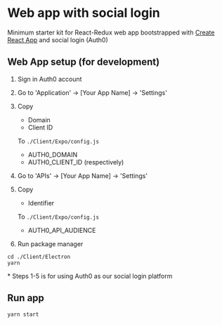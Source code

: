 # Web app with social login

Minimum starter kit for React-Redux web app bootstrapped with [Create React App](https://github.com/facebookincubator/create-react-app) and social login (Auth0)


## Web App setup (for development)


1. Sign in Auth0 account
2. Go to 'Application' -> [Your App Name] -> 'Settings'
3. Copy
    - Domain
    - Client ID

    To `./Client/Expo/config.js`

    - AUTH0_DOMAIN
    - AUTH0_CLIENT_ID
    (respectively)

4. Go to 'APIs' -> [Your App Name] -> 'Settings'
5. Copy
    - Identifier

    To `./Client/Expo/config.js`

    - AUTH0_API_AUDIENCE
6. Run package manager
```
cd ./Client/Electron
yarn
```
\* Steps 1-5 is for using Auth0 as our social login platform

## Run app

```
yarn start
```